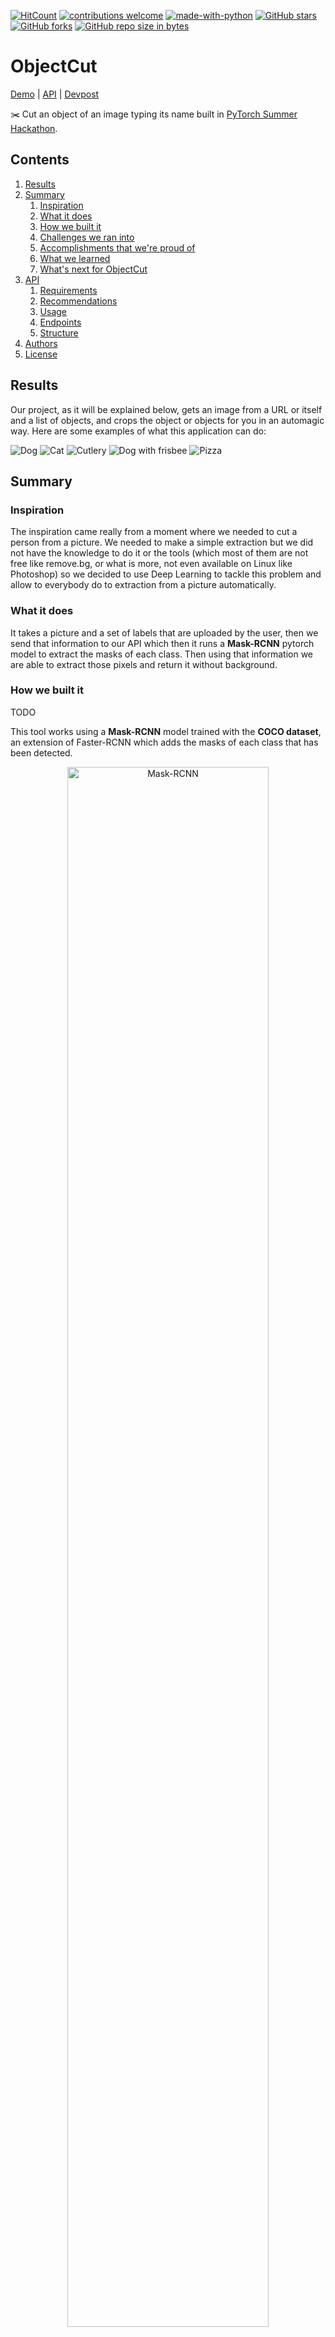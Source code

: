 [![HitCount](http://hits.dwyl.io/AlbertSuarez/object-cut.svg)](http://hits.dwyl.io/AlbertSuarez/object-cut)
[![contributions welcome](https://img.shields.io/badge/contributions-welcome-brightgreen.svg?style=flat)](https://github.com/AlbertSuarez/object-cut)
[![made-with-python](https://img.shields.io/badge/Made%20with-Python-1f425f.svg)](https://www.python.org/)
[![GitHub stars](https://img.shields.io/github/stars/AlbertSuarez/object-cut.svg)](https://GitHub.com/AlbertSuarez/object-cut/stargazers/)
[![GitHub forks](https://img.shields.io/github/forks/AlbertSuarez/object-cut.svg)](https://GitHub.com/AlbertSuarez/object-cut/network/)
[![GitHub repo size in bytes](https://img.shields.io/github/repo-size/AlbertSuarez/object-cut.svg)](https://github.com/AlbertSuarez/object-cut)

# ObjectCut

[Demo](https://objectcut.ga/) | [API](http://134.209.244.212:8083/ui/) | [Devpost](https://devpost.com/software/objectcut)

✂️ Cut an object of an image typing its name built in [PyTorch Summer Hackathon](https://pytorch.devpost.com/).

## Contents

1. [Results](#results)
2. [Summary](#summary)
   1. [Inspiration](#inspiration)
   2. [What it does](#what-it-does)
   3. [How we built it](#how-we-built-it)
   4. [Challenges we ran into](#challenges-we-ran-into)
   5. [Accomplishments that we're proud of](#accomplishments-that-were-proud-of)
   6. [What we learned](#what-we-learned)
   7. [What's next for ObjectCut](#whats-next-for-objectcut)
3. [API](#api)
   1. [Requirements](#requirements)
   2. [Recommendations](#recommendations)
   3. [Usage](#usage)
   4. [Endpoints](#endpoints)
   5. [Structure](#structure)
4. [Authors](#authors)
5. [License](#license)

## Results

Our project, as it will be explained below, gets an image from a URL or itself and a list of objects, and crops the object or objects for you in an automagic way. Here are some examples of what this application can do:

![Dog](docs/images/test_dog_combined.png)
![Cat](docs/images/test_cat_combined.png)
![Cutlery](docs/images/test_cutlery_combined.png)
![Dog with frisbee](docs/images/test_dog_frisbee_combined.png)
![Pizza](docs/images/test_pizza_combined.png)

## Summary

### Inspiration

The inspiration came really from a moment where we needed to cut a person from a picture. We needed to make a simple extraction but we did not have the knowledge to do it or the tools (which most of them are not free like remove.bg, or what is more, not even available on Linux like Photoshop) so we decided to use Deep Learning to tackle this problem and allow to everybody do to extraction from a picture automatically.

### What it does

It takes a picture and a set of labels that are uploaded by the user, then we send that information to our API which then it runs a **Mask-RCNN** pytorch model to extract the masks of each class. Then using that information we are able to extract those pixels and return it without background. 

### How we built it

TODO

This tool works using a **Mask-RCNN** model trained with the **COCO dataset**, an extension of Faster-RCNN which adds the masks of each class that has been detected. 

<p align="center">
  <img alt="Mask-RCNN" src="https://cdn-images-1.medium.com/max/800/1*6MHxZVujW2W5khpQKCCDUw.png" width="80%"
</p>

The model has two main stages. Firstly, using a **Region Proposal Network** (RPN) it generates several region proposals where there might be an object. Then, secondly, it predicts the class of the object, refines the bounding box and generates the mask in pixel level based on the first stage proposal. 

### Challenges we ran into

First of all, one member of the team had never worked with Pytorch, and the other one did very little (with the 0.4 version) so it was kind a challenge to get out our comfort zone. Then, our main goal was to make something actually useful so we needed to develop a complete project, not only an script or a tool available only for tech people; that created several challenges like adding the functionality of the script to a website, also the website had to be intuitive and well-designed and everything had to work smoothly.  

### Accomplishments that we're proud of

We are really proud with the final project we have developed. It is really useful and probably I will use it in the future.

### What we learned

We have learnt how beautiful can be to insert Deep Learning to your solutions using Pytorch and all its facilities: torchvision, datasets, etc. Until we came up with an idea of the project we really dived into it and we were amazed by all the possibilities it opened. 

### What's next for ObjectCut

ObjectCut can only extract 91 classes **COMPROVAR** since it is the COCO pretrained model but it would be a nice improvement to train it with more classes. Also another feature that could be interesting to implement would be to add the option to load your saved Mask-RCNN model in the website UI. 

## API

### Requirements

1. Python 3.7+.
2. docker.
3. docker-compose.

### Recommendations

Usage of [virtualenv](https://realpython.com/blog/python/python-virtual-environments-a-primer/) is recommended for package library / runtime isolation.

### Usage

To run the server, please execute the following from the root directory:

1. Change directory into the `api` folder.

  ```bash
  cd api/
  ```

2. Setup virtual environment.

3. Install dependencies.

  ```bash
  pip3 install -r requirements.lock
  ```

4. Run API server as a python module.

  ```bash
  python3 -m src
  ```

### Endpoints

#### Cut

Cuts or crops the specified objects from a given image and return encoded in Base64.

| Key                 | Type     | Description                                                  |
| ------------------- | -------- | ------------------------------------------------------------ |
| image_url           | string   | Internet accessible URL of an image.                         |
| Image_base64        | string   | URL and filename - safe base64(url) encoded image.           |
| objects             | string[] | List of objects to cut.                                      |
| return_bounding_box | boolean  | (optional) Return the bounding box of the detected object from the given list. |
| return_text         | boolean  | (optional) Return the text of the detected object from the given list. |
| return_white_bg     | boolean  | (optional) Return image with a white background instead of transparent. |

##### Request example

```bash
curl -d '{"image_url": URL, "objects": ["cat", "person"]}' -H "Content-Type: application/json" -X POST http://134.209.244.212:8083/cut
```

##### Response example

```json
{
    "error": false,
    "response": {
        "image_base64": "IMAGE_RESULT_ENCODED_IN_BASE64"
    }
}
```

### Structure

TODO

## Authors

- [Adrià Cabeza](https://github.com/adriacabeza)
- [Albert Suàrez](https://github.com/AlbertSuarez)

## License

MIT © ObjectCut

